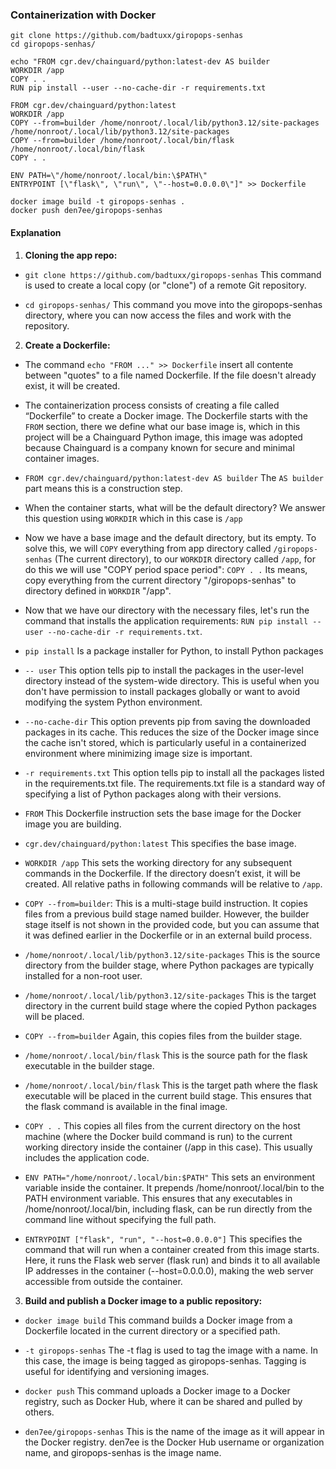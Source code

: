 ### Containerization with Docker

```
git clone https://github.com/badtuxx/giropops-senhas
cd giropops-senhas/

echo "FROM cgr.dev/chainguard/python:latest-dev AS builder
WORKDIR /app
COPY . .
RUN pip install --user --no-cache-dir -r requirements.txt

FROM cgr.dev/chainguard/python:latest
WORKDIR /app
COPY --from=builder /home/nonroot/.local/lib/python3.12/site-packages /home/nonroot/.local/lib/python3.12/site-packages
COPY --from=builder /home/nonroot/.local/bin/flask /home/nonroot/.local/bin/flask
COPY . .

ENV PATH=\"/home/nonroot/.local/bin:\$PATH\"
ENTRYPOINT [\"flask\", \"run\", \"--host=0.0.0.0\"]" >> Dockerfile

docker image build -t giropops-senhas .
docker push den7ee/giropops-senhas
```

#### Explanation

1. **Cloning the app repo:**

- `git clone https://github.com/badtuxx/giropops-senhas` This command is used to create a local copy (or "clone") of a remote Git repository.

- `cd giropops-senhas/` This command you move into the giropops-senhas directory, where you can now access the files and work with the repository.

2. **Create a Dockerfile:**

- The command `echo "FROM ..." >> Dockerfile` insert all contente between "quotes" to a file named Dockerfile. If the file doesn't already exist, it will be created.

- The containerization process consists of creating a file called “Dockerfile” to create a Docker image. The Dockerfile starts with the ```FROM``` section, there we define what our base image is, which in this project will be a Chainguard Python image, this image was adopted because Chainguard is a company known for secure and minimal container images.

- `FROM cgr.dev/chainguard/python:latest-dev AS builder` The `AS builder` part means this is a construction step.

- When the container starts, what will be the default directory? We answer this question using `WORKDIR` which in this case is `/app`

- Now we have a base image and the default directory, but its empty. To solve this, we will `COPY` everything from app directory called `/giropops-senhas` (The current directory), to our `WORKDIR` directory called `/app`, for do this we will use "COPY period space period": `COPY . .` Its means, copy everything from the current directory "/giropops-senhas" to directory defined in `WORKDIR` "/app".

- Now that we have our directory with the necessary files, let's run the command that installs the application requirements: `RUN pip install --user --no-cache-dir -r requirements.txt`.

- `pip install` Is a package installer for Python, to install Python packages

- `-- user` This option tells pip to install the packages in the user-level directory instead of the system-wide directory. This is useful when you don't have permission to install packages globally or want to avoid modifying the system Python environment.

- `--no-cache-dir` This option prevents pip from saving the downloaded packages in its cache. This reduces the size of the Docker image since the cache isn't stored, which is particularly useful in a containerized environment where minimizing image size is important.

- `-r requirements.txt` This option tells pip to install all the packages listed in the requirements.txt file. The requirements.txt file is a standard way of specifying a list of Python packages along with their versions.

- `FROM` This Dockerfile instruction sets the base image for the Docker image you are building.

- `cgr.dev/chainguard/python:latest` This specifies the base image.

- `WORKDIR /app` This sets the working directory for any subsequent commands in the Dockerfile. If the directory doesn’t exist, it will be created. All relative paths in following commands will be relative to `/app`.

- `COPY --from=builder`: This is a multi-stage build instruction. It copies files from a previous build stage named builder. However, the builder stage itself is not shown in the provided code, but you can assume that it was defined earlier in the Dockerfile or in an external build process.

- `/home/nonroot/.local/lib/python3.12/site-packages` This is the source directory from the builder stage, where Python packages are typically installed for a non-root user.

- `/home/nonroot/.local/lib/python3.12/site-packages` This is the target directory in the current build stage where the copied Python packages will be placed.

- `COPY --from=builder` Again, this copies files from the builder stage.

- `/home/nonroot/.local/bin/flask` This is the source path for the flask executable in the builder stage.

- `/home/nonroot/.local/bin/flask` This is the target path where the flask executable will be placed in the current build stage. This ensures that the flask command is available in the final image.

- `COPY . .` This copies all files from the current directory on the host machine (where the Docker build command is run) to the current working directory inside the container (/app in this case). This usually includes the application code.

- `ENV PATH="/home/nonroot/.local/bin:$PATH"` This sets an environment variable inside the container. It prepends /home/nonroot/.local/bin to the PATH environment variable. This ensures that any executables in /home/nonroot/.local/bin, including flask, can be run directly from the command line without specifying the full path.

- `ENTRYPOINT ["flask", "run", "--host=0.0.0.0"]` This specifies the command that will run when a container created from this image starts. Here, it runs the Flask web server (flask run) and binds it to all available IP addresses in the container (--host=0.0.0.0), making the web server accessible from outside the container.

3. **Build and publish a Docker image to a public repository:**

- `docker image build` This command builds a Docker image from a Dockerfile located in the current directory or a specified path.

- `-t giropops-senhas` The -t flag is used to tag the image with a name. In this case, the image is being tagged as giropops-senhas. Tagging is useful for identifying and versioning images.

- `docker push` This command uploads a Docker image to a Docker registry, such as Docker Hub, where it can be shared and pulled by others.

- `den7ee/giropops-senhas` This is the name of the image as it will appear in the Docker registry. den7ee is the Docker Hub username or organization name, and giropops-senhas is the image name.
